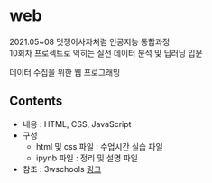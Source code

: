 # web

2021.05~08 멋쟁이사자처럼 인공지능 통합과정   
10회차 프로젝트로 익히는 실전 데이터 분석 및 딥러닝 입문

데이터 수집을 위한 웹 프로그래밍

## Contents
* 내용 : HTML, CSS, JavaScript
* 구성 
  - html 및 css 파일 : 수업시간 실습 파일
  - ipynb 파일 : 정리 및 설명 파일
* 참조 : 3wschools [링크](http://www.w3schools.com/js)
